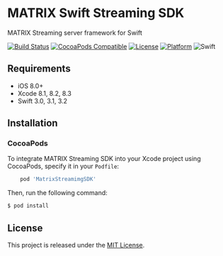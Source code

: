 # MATRIX Swift Streaming SDK
MATRIX Streaming server framework for Swift

[![Build Status](https://travis-ci.org/matrix-io/matrix-streaming-swift-sdk.svg?branch=master)](https://travis-ci.org/matrix-io/matrix-streaming-swift-sdk)
[![CocoaPods Compatible](https://img.shields.io/cocoapods/v/MatrixStreamimgSDK.svg)](https://img.shields.io/cocoapods/v/MatrixStreamimgSDK.svg)
[![License](https://img.shields.io/cocoapods/l/ImagePicker.svg?style=flat)](http://cocoadocs.org/docsets/ImagePicker)
[![Platform](https://img.shields.io/cocoapods/p/ImagePicker.svg?style=flat)](http://cocoadocs.org/docsets/ImagePicker)
![Swift](https://img.shields.io/badge/%20in-swift%203.0-orange.svg)
## Requirements

- iOS 8.0+
- Xcode 8.1, 8.2, 8.3
- Swift 3.0, 3.1, 3.2

## Installation

### CocoaPods

To integrate MATRIX Streaming SDK into your Xcode project using CocoaPods, specify it in your `Podfile`:

```ruby
    pod 'MatrixStreamimgSDK'
```

Then, run the following command:

```bash
$ pod install
```

## License

This project is released under the [MIT License](LICENSE.md).
